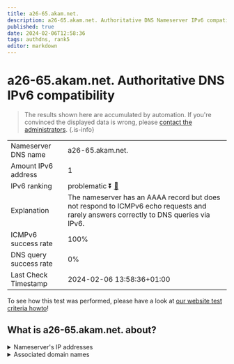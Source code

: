 ```yaml
---
title: a26-65.akam.net.
description: a26-65.akam.net. Authoritative DNS Nameserver IPv6 compatibility
published: true
date: 2024-02-06T12:58:36
tags: authdns, rank5
editor: markdown
---
```


# a26-65.akam.net. Authoritative DNS IPv6 compatibility

> The results shown here are accumulated by automation. If you're convinced the displayed data is wrong, please [contact the administrators](/howto/chat). 
{.is-info}




|   |   |
| - | - |
| Nameserver DNS name | a26-65.akam.net.
| Amount IPv6 address | 1
| IPv6 ranking | problematic :arrow_double_down: [🔗](/howto/ranking) |
| Explanation | The nameserver has an AAAA record but does not respond to ICMPv6 echo requests and rarely answers correctly to DNS queries via IPv6. |
| ICMPv6 success rate | 100%|
| DNS query success rate | 0% |
| Last Check Timestamp | 2024-02-06 13:58:36+01:00 |

To see how this test was performed, please have a look at [our website test criteria howto](/howto/testcriteria/authdns)!


## What is a26-65.akam.net. about?




<details>
<summary>Nameserver's IP addresses</summary>

2600:1480:b800::41

</details>



<details>
<summary>Associated domain names</summary>

www.mufg.jp

</details>
